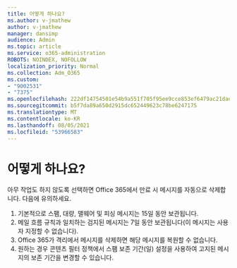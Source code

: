 ```yaml
---
title: 어떻게 하나요?
ms.author: v-jmathew
author: v-jmathew
manager: dansimp
audience: Admin
ms.topic: article
ms.service: o365-administration
ROBOTS: NOINDEX, NOFOLLOW
localization_priority: Normal
ms.collection: Adm_O365
ms.custom:
- "9002531"
- "7375"
ms.openlocfilehash: 222df14754501e54b9a551f705f95ee9cce853ef6479ac21dad4b01bdc5a96f8
ms.sourcegitcommit: b5f7da89a650d2915dc652449623c78be6247175
ms.translationtype: MT
ms.contentlocale: ko-KR
ms.lasthandoff: 08/05/2021
ms.locfileid: "53966583"
---
```

# <a name="what-happens-to-quarantined-messages"></a>어떻게 하나요?

아무 작업도 하지 않도록 선택하면 Office 365에서 만료 시 메시지를 자동으로 삭제합니다. 다음에 유의하세요.

1. 기본적으로 스팸, 대량, 맬웨어 및 피싱 메시지는 15일 동안 보관됩니다.
2. 메일 흐름 규칙과 일치하는 검지된 메시지는 7일 동안 보관됩니다(이 메시지는 사용자 지정할 수 없습니다).
3. Office 365가 격리에서 메시지를 삭제하면 해당 메시지를 복원할 수 없습니다.
4. 원하는 경우 콘텐츠 필터 정책에서 스팸 보존 기간(일) 설정을 사용하여 고지된 메시지의 보존 기간을 변경할 수 있습니다.
